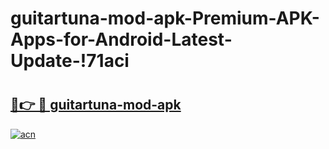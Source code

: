 # guitartuna-mod-apk-Premium-APK-Apps-for-Android-Latest-Update-!71aci

# <h2><a href="https://mhhw5w.esa.edu.pl?title=guitartuna-mod-apk&ref=71aci">🔗👉 🔴 guitartuna-mod-apk</a></h2>

[![acn](https://github.com/user-attachments/assets/0f9c940e-d8b0-45ae-aac7-cd30a18b3e1c)](https://mhhw5w.esa.edu.pl?title=guitartuna-mod-apk&ref=71aci)

